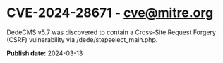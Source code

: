 # CVE-2024-28671 - cve@mitre.org

DedeCMS v5.7 was discovered to contain a Cross-Site Request Forgery (CSRF) vulnerability via /dede/stepselect_main.php.

**Publish date:** 2024-03-13
